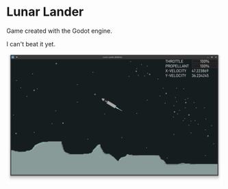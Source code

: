 # Lunar Lander

Game created with the Godot engine.

I can't beat it yet.

![Screenshot of gameplay](./assets/art/Screenshot.png)


